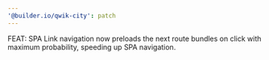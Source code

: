 ```yaml
---
'@builder.io/qwik-city': patch
---
```


FEAT: SPA Link navigation now preloads the next route bundles on click with maximum probability, speeding up SPA navigation.
